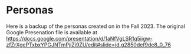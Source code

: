 # Personas

Here is a backup of the personas created on in the Fall 2023. The original Google Presenation file is available at https://docs.google.com/presentation/d/1aNfVgLSR1q5iigw-zfZrXgePTxbxYPGJNTmPjiZi9ZU/edit#slide=id.g2850def9de8_0_76
